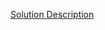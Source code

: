 [Solution Description](https://www.hackerrank.com/challenges/pattern-syntax-checker/problem?isFullScreen=true)
